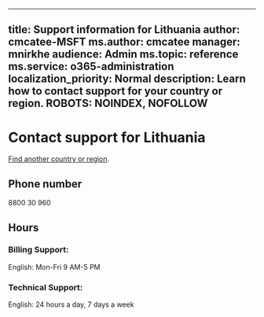 ﻿
---                                
title: Support information for Lithuania
author: cmcatee-MSFT
ms.author: cmcatee
manager: mnirkhe
audience: Admin
ms.topic: reference
ms.service: o365-administration
localization_priority: Normal
description: Learn how to contact support for your country or region.
ROBOTS: NOINDEX, NOFOLLOW
---

# Contact support for Lithuania

[Find another country or region](../contact-support-for-business-products.md).

## Phone number
8800 30 960

## Hours
### Billing Support:

English: Mon-Fri 9 AM-5 PM

### Technical Support:

English: 24 hours a day, 7 days a week




